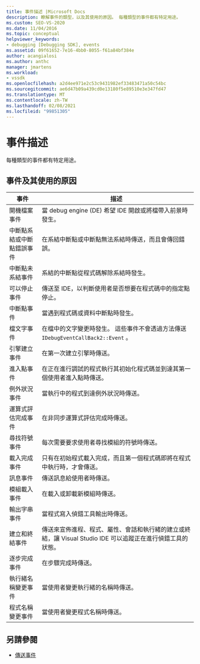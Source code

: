 ```yaml
---
title: 事件描述 |Microsoft Docs
description: 瞭解事件的類型，以及其使用的原因。 每種類型的事件都有特定用途。
ms.custom: SEO-VS-2020
ms.date: 11/04/2016
ms.topic: conceptual
helpviewer_keywords:
- debugging [Debugging SDK], events
ms.assetid: 09f61652-7e16-4bb0-8055-f61a84bf384e
author: acangialosi
ms.author: anthc
manager: jmartens
ms.workload:
- vssdk
ms.openlocfilehash: a2d4ee971e2c53c9431982ef33483471a50c54bc
ms.sourcegitcommit: ae6d47b09a439cd0e13180f5e89510e3e347fd47
ms.translationtype: MT
ms.contentlocale: zh-TW
ms.lasthandoff: 02/08/2021
ms.locfileid: "99851305"
---
```

# <a name="event-descriptions"></a>事件描述
每種類型的事件都有特定用途。

## <a name="events-and-the-reasons-for-their-use"></a>事件及其使用的原因

|事件|描述|
|-----------|-----------------|
|開機檔案事件|當 debug engine (DE) 希望 IDE 開啟或將檔帶入前景時發生。|
|中斷點系結或中斷點錯誤事件|在系結中斷點或中斷點無法系結時傳送，而且會傳回錯誤。|
|中斷點未系結事件|系結的中斷點從程式碼解除系結時發生。|
|可以停止事件|傳送至 IDE，以判斷使用者是否想要在程式碼中的指定點停止。|
|中斷點事件|當遇到程式碼或資料中斷點時發生。|
|檔文字事件|在檔中的文字變更時發生。 這些事件不會透過方法傳送 `IDebugEventCallBack2::Event` 。|
|引擎建立事件|在第一次建立引擎時傳送。|
|進入點事件|在正在進行調試的程式執行其初始化程式碼並到達其第一個使用者進入點時傳送。|
|例外狀況事件|當執行中的程式到達例外狀況時傳送。|
|運算式評估完成事件|在非同步運算式評估完成時傳送。|
|尋找符號事件|每次需要要求使用者尋找模組的符號時傳送。|
|載入完成事件|只有在初始程式載入完成，而且第一個程式碼即將在程式中執行時，才會傳送。|
|訊息事件|傳送訊息給使用者時傳送。|
|模組載入事件|在載入或卸載新模組時傳送。|
|輸出字串事件|當程式寫入偵錯工具輸出時傳送。|
|建立和終結事件|傳送來宣佈進程、程式、屬性、會話和執行緒的建立或終結，讓 Visual Studio IDE 可以追蹤正在進行偵錯工具的狀態。|
|逐步完成事件|在步驟完成時傳送。|
|執行緒名稱變更事件|當使用者變更執行緒的名稱時傳送。|
|程式名稱變更事件|當使用者變更程式名稱時傳送。|

## <a name="see-also"></a>另請參閱
- [傳送事件](../../extensibility/debugger/sending-events.md)
